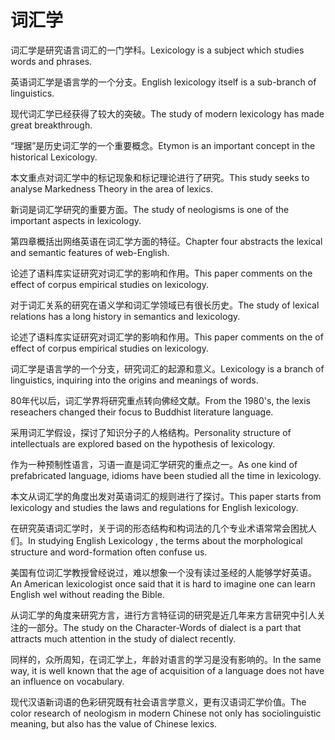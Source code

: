 # 词汇学

<p><span class="chinese">词汇学是研究语言词汇的一门学科。</span><span class="english">Lexicology is a subject which studies words and phrases.</span></p>

<p><span class="chinese">英语词汇学是语言学的一个分支。</span><span class="english">English lexicology itself is a sub-branch of linguistics.</span></p>

<p><span class="chinese">现代词汇学已经获得了较大的突破。</span><span class="english">The study of modern lexicology has made great breakthrough.</span></p>

<p><span class="chinese">“理据”是历史词汇学的一个重要概念。</span><span class="english">Etymon is an important concept in the historical Lexicology.</span></p>

<p><span class="chinese">本文重点对词汇学中的标记现象和标记理论进行了研究。</span><span class="english">This study seeks to analyse Markedness Theory in the area of lexics.</span></p>

<p><span class="chinese">新词是词汇学研究的重要方面。</span><span class="english">The study of neologisms is one of the important aspects in lexicology.</span></p>

<p><span class="chinese">第四章概括出网络英语在词汇学方面的特征。</span><span class="english">Chapter four abstracts the lexical and semantic features of web-English.</span></p>

<p><span class="chinese">论述了语料库实证研究对词汇学的影响和作用。</span><span class="english">This paper comments on the effect of corpus empirical studies on lexicology.</span></p>

<p><span class="chinese">对于词汇关系的研究在语义学和词汇学领域已有很长历史。</span><span class="english">The study of lexical relations has a long history in semantics and lexicology.</span></p>

<p><span class="chinese">论述了语料库实证研究对词汇学的影响和作用。</span><span class="english">This paper comments on the of effect of corpus empirical studies on lexicology.</span></p>

<p><span class="chinese">词汇学是语言学的一个分支，研究词汇的起源和意义。</span><span class="english">Lexicology is a branch of linguistics, inquiring into the origins and meanings of words.</span></p>

<p><span class="chinese">80年代以后，词汇学界将研究重点转向佛经文献。</span><span class="english">From the 1980's, the lexis reseachers changed their focus to Buddhist literature language.</span></p>

<p><span class="chinese">采用词汇学假设，探讨了知识分子的人格结构。</span><span class="english">Personality structure of intellectuals are explored based on the hypothesis of lexicology.</span></p>

<p><span class="chinese">作为一种预制性语言，习语一直是词汇学研究的重点之一。</span><span class="english">As one kind of prefabricated language, idioms have been studied all the time in lexicology.</span></p>

<p><span class="chinese">本文从词汇学的角度出发对英语词汇的规则进行了探讨。</span><span class="english">This paper starts from lexicology and studies the laws and regulations for English lexicology.</span></p>

<p><span class="chinese">在研究英语词汇学时，关于词的形态结构和构词法的几个专业术语常常会困扰人们。</span><span class="english">In studying English Lexicology , the terms about the morphological structure and word-formation often confuse us.</span></p>

<p><span class="chinese">美国有位词汇学教授曾经说过，难以想象一个没有读过圣经的人能够学好英语。</span><span class="english">An American lexicologist once said that it is hard to imagine one can learn English wel without reading the Bible.</span></p>

<p><span class="chinese">从词汇学的角度来研究方言，进行方言特征词的研究是近几年来方言研究中引人关注的一部分。</span><span class="english">The study on the Character-Words of dialect is a part that attracts much attention in the study of dialect recently.</span></p>

<p><span class="chinese">同样的，众所周知，在词汇学上，年龄对语言的学习是没有影响的。</span><span class="english">In the same way, it is well known that the age of acquisition of a language does not have an influence on vocabulary.</span></p>

<p><span class="chinese">现代汉语新词语的色彩研究既有社会语言学意义，更有汉语词汇学价值。</span><span class="english">The color research of neologism in modern Chinese not only has sociolinguistic meaning, but also has the value of Chinese lexics.</span></p>


